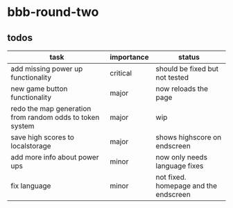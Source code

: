 # bbb-round-two

## todos

| task                                                     | importance | status                                |
| -------------------------------------------------------- | ---------- | ------------------------------------- |
| add missing power up functionality                       | critical   | should be fixed but not tested        |
| new game button functionality                            | major      | now reloads the page                  |
| redo the map generation from random odds to token system | major      | wip                                   |
| save high scores to localstorage                         | major      | shows highscore on endscreen          |
| add more info about power ups                            | minor      | now only needs language fixes         |
| fix language                                             | minor      | not fixed. homepage and the endscreen |
